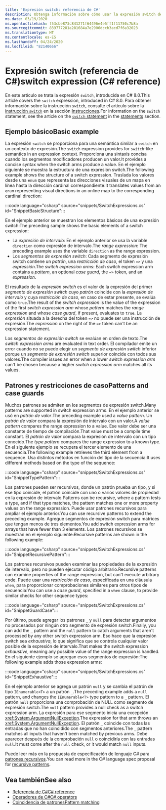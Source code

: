 ```yaml
---
title: 'Expresión switch: referencia de C#'
description: Obtenga información sobre cómo usar la expresión switch de C# para la coincidencia de patrones y otra introspección de datos
ms.date: 03/19/2020
ms.openlocfilehash: f53cbe873c841271f64496e4e5ff1f11750c7b8a
ms.sourcegitcommit: 839777281a281684a7e2906dccb3acd7f6a32023
ms.translationtype: HT
ms.contentlocale: es-ES
ms.lasthandoff: 04/24/2020
ms.locfileid: "82140666"
---
```

# <a name="switch-expression-c-reference"></a><span data-ttu-id="83523-103">Expresión switch (referencia de C#)</span><span class="sxs-lookup"><span data-stu-id="83523-103">switch expression (C# reference)</span></span>

<span data-ttu-id="83523-104">En este artículo se trata la expresión `switch`, introducida en C# 8.0.</span><span class="sxs-lookup"><span data-stu-id="83523-104">This article covers the `switch` expression, introduced in C# 8.0.</span></span> <span data-ttu-id="83523-105">Para obtener información sobre la instrucción `switch`, consulte el artículo sobre la [instrucción `switch`](../keywords/switch.md) en la sección [Instrucciones](../keywords/index.md).</span><span class="sxs-lookup"><span data-stu-id="83523-105">For information on the `switch` statement, see the article on the [`switch` statement](../keywords/switch.md) in the [statements](../keywords/index.md) section.</span></span>

## <a name="basic-example"></a><span data-ttu-id="83523-106">Ejemplo básico</span><span class="sxs-lookup"><span data-stu-id="83523-106">Basic example</span></span>

<span data-ttu-id="83523-107">La expresión `switch` se proporciona para una semántica similar a `switch` en un contexto de expresión.</span><span class="sxs-lookup"><span data-stu-id="83523-107">The `switch` expression provides for `switch`-like semantics in an expression context.</span></span> <span data-ttu-id="83523-108">Proporciona una sintaxis concisa cuando los segmentos modificadores producen un valor.</span><span class="sxs-lookup"><span data-stu-id="83523-108">It provides a concise syntax when the switch arms produce a value.</span></span> <span data-ttu-id="83523-109">En el ejemplo siguiente se muestra la estructura de una expresión switch.</span><span class="sxs-lookup"><span data-stu-id="83523-109">The following example shows the structure of a switch expression.</span></span> <span data-ttu-id="83523-110">Traslada los valores desde una `enum` que representa las direcciones visuales de un mapa en línea hasta la dirección cardinal correspondiente:</span><span class="sxs-lookup"><span data-stu-id="83523-110">It translates values from an `enum` representing visual directions in an online map to the corresponding cardinal direction:</span></span>

:::code language="csharp" source="snippets/SwitchExpressions.cs" id="SnippetBasicStructure":::

<span data-ttu-id="83523-111">En el ejemplo anterior se muestran los elementos básicos de una expresión switch:</span><span class="sxs-lookup"><span data-stu-id="83523-111">The preceding sample shows the basic elements of a switch expression:</span></span>

- <span data-ttu-id="83523-112">La *expresión de intervalo*: En el ejemplo anterior se usa la variable `direction` como expresión de intervalo.</span><span class="sxs-lookup"><span data-stu-id="83523-112">The *range expression*: The preceding example uses the variable `direction` as the range expression.</span></span>
- <span data-ttu-id="83523-113">Los *segmentos de expresión switch*: Cada segmento de expresión switch contiene un *patrón*, una *restricción de caso*, el token `=>` y una *expressión*.</span><span class="sxs-lookup"><span data-stu-id="83523-113">The *switch expression arms*: Each switch expression arm contains a *pattern*, an optional *case guard*, the `=>` token, and an *expression*.</span></span>

<span data-ttu-id="83523-114">El resultado de la *expresión switch* es el valor de la expresión del primer *segmento de expresión switch* cuyo *patrón* coincide con la *expresión de intervalo* y cuya *restricción de caso*, en caso de estar presente, se evalúa como `true`.</span><span class="sxs-lookup"><span data-stu-id="83523-114">The result of the *switch expression* is the value of the expression of the first *switch expression arm* whose *pattern* matches the *range expression* and whose *case guard*, if present, evaluates to `true`.</span></span> <span data-ttu-id="83523-115">La *expresión* situada a la derecha del token `=>` no puede ser una instrucción de expresión.</span><span class="sxs-lookup"><span data-stu-id="83523-115">The *expression* on the right of the `=>` token can't be an expression statement.</span></span>

<span data-ttu-id="83523-116">Los *segmentos de expresión switch* se evalúan en orden de texto.</span><span class="sxs-lookup"><span data-stu-id="83523-116">The *switch expression arms* are evaluated in text order.</span></span> <span data-ttu-id="83523-117">El compilador emite un error cuando no se puede elegir un *segmento de expresión switch* inferior porque un *segmento de expresión switch* superior coincide con todos sus valores.</span><span class="sxs-lookup"><span data-stu-id="83523-117">The compiler issues an error when a lower *switch expression arm* can't be chosen because a higher *switch expression arm* matches all its values.</span></span>

## <a name="patterns-and-case-guards"></a><span data-ttu-id="83523-118">Patrones y restricciones de caso</span><span class="sxs-lookup"><span data-stu-id="83523-118">Patterns and case guards</span></span>

<span data-ttu-id="83523-119">Muchos patrones se admiten en los segmentos de expresión switch.</span><span class="sxs-lookup"><span data-stu-id="83523-119">Many patterns are supported in switch expression arms.</span></span> <span data-ttu-id="83523-120">En el ejemplo anterior se usó en *patrón de valor*.</span><span class="sxs-lookup"><span data-stu-id="83523-120">The preceding example used a *value pattern*.</span></span> <span data-ttu-id="83523-121">Un *patrón de valor* compara la expresión de intervalo con un valor.</span><span class="sxs-lookup"><span data-stu-id="83523-121">A *value pattern* compares the range expression to a value.</span></span> <span data-ttu-id="83523-122">Ese valor debe ser una constante de tiempo de compilación.</span><span class="sxs-lookup"><span data-stu-id="83523-122">That value must be a compile time constant.</span></span> <span data-ttu-id="83523-123">El *patrón de valor* compara la expresión de intervalo con un tipo conocido.</span><span class="sxs-lookup"><span data-stu-id="83523-123">The *type pattern* compares the range expression to a known type.</span></span> <span data-ttu-id="83523-124">En el siguiente ejemplo se recupera el tercer elemento de una secuencia.</span><span class="sxs-lookup"><span data-stu-id="83523-124">The following example retrieves the third element from a sequence.</span></span> <span data-ttu-id="83523-125">Usa distintos métodos en función del tipo de la secuencia:</span><span class="sxs-lookup"><span data-stu-id="83523-125">It uses different methods based on the type of the sequence:</span></span>

:::code language="csharp" source="snippets/SwitchExpressions.cs" id="SnippetTypePattern":::

<span data-ttu-id="83523-126">Los patrones pueden ser recursivos, donde un patrón prueba un tipo, y si ese tipo coincide, el patrón coincide con uno o varios valores de propiedad en la expresión de intervalo.</span><span class="sxs-lookup"><span data-stu-id="83523-126">Patterns can be recursive, where a pattern tests a type, and if that type matches, the pattern matches one or more property values on the range expression.</span></span> <span data-ttu-id="83523-127">Puede usar patrones recursivos para ampliar el ejemplo anterior.</span><span class="sxs-lookup"><span data-stu-id="83523-127">You can use recursive patterns to extend the preceding example.</span></span> <span data-ttu-id="83523-128">Agregue segmentos de expresión switch para matrices que tengan menos de tres elementos.</span><span class="sxs-lookup"><span data-stu-id="83523-128">You add switch expression arms for arrays that have fewer than 3 elements.</span></span> <span data-ttu-id="83523-129">Los patrones recursivos se muestran en el ejemplo siguiente:</span><span class="sxs-lookup"><span data-stu-id="83523-129">Recursive patterns are shown in the following example:</span></span>

:::code language="csharp" source="snippets/SwitchExpressions.cs" id="SnippetRecursivePattern":::

<span data-ttu-id="83523-130">Los patrones recursivos pueden examinar las propiedades de la expresión de intervalo, pero no pueden ejecutar código arbitrario.</span><span class="sxs-lookup"><span data-stu-id="83523-130">Recursive patterns can examine properties of the range expression, but can't execute arbitrary code.</span></span> <span data-ttu-id="83523-131">Puede usar una *restricción de caso*, especificada en una cláusula `when`, para proporcionar comprobaciones similares para otros tipos de secuencia:</span><span class="sxs-lookup"><span data-stu-id="83523-131">You can use a *case guard*, specified in a `when` clause, to provide similar checks for other sequence types:</span></span>

:::code language="csharp" source="snippets/SwitchExpressions.cs" id="SnippetGuardCase":::

<span data-ttu-id="83523-132">Por último, puede agregar los patrones `_` y `null` para detectar argumentos no procesados por ningún otro segmento de expresión switch.</span><span class="sxs-lookup"><span data-stu-id="83523-132">Finally, you can add the `_` pattern and the `null` pattern to catch arguments that aren't processed by any other switch expression arm.</span></span> <span data-ttu-id="83523-133">Eso hace que la expresión switch sea *exhaustiva*, lo que significa que se controla cualquier valor posible de la expresión de intervalo.</span><span class="sxs-lookup"><span data-stu-id="83523-133">That makes the switch expression *exhaustive*, meaning any possible value of the range expression is handled.</span></span> <span data-ttu-id="83523-134">En el siguiente ejemplo se agregan esos segmentos de expresión:</span><span class="sxs-lookup"><span data-stu-id="83523-134">The following example adds those expression arms:</span></span>

:::code language="csharp" source="snippets/SwitchExpressions.cs" id="SnippetExhaustive":::

<span data-ttu-id="83523-135">En el ejemplo anterior se agrega un patrón `null` y se cambia el patrón de tipo `IEnumerable<T>` a un patrón `_`.</span><span class="sxs-lookup"><span data-stu-id="83523-135">The preceding example adds a `null` pattern, and changes the `IEnumerable<T>` type pattern to a `_` pattern.</span></span> <span data-ttu-id="83523-136">El patrón `null` proporciona una comprobación de NULL como segmento de expresión switch.</span><span class="sxs-lookup"><span data-stu-id="83523-136">The `null` pattern provides a null check as a switch expression arm.</span></span> <span data-ttu-id="83523-137">La expresión para ese segmento inicia una excepción <xref:System.ArgumentNullException>.</span><span class="sxs-lookup"><span data-stu-id="83523-137">The expression for that arm throws an <xref:System.ArgumentNullException>.</span></span> <span data-ttu-id="83523-138">El patrón `_` coincide con todas las entradas que no han coincidido con segmentos anteriores.</span><span class="sxs-lookup"><span data-stu-id="83523-138">The `_` pattern matches all inputs that haven't been matched by previous arms.</span></span> <span data-ttu-id="83523-139">Debe aparecer después de la comprobación `null` o coincidiría con las entradas `null`.</span><span class="sxs-lookup"><span data-stu-id="83523-139">It must come after the `null` check, or it would match `null` inputs.</span></span>

<span data-ttu-id="83523-140">Puede leer más en la propuesta de especificación de lenguaje C# para [patrones recursivos](~/_csharplang/proposals/csharp-8.0/patterns.md#switch-expression).</span><span class="sxs-lookup"><span data-stu-id="83523-140">You can read more in the C# language spec proposal for [recursive patterns](~/_csharplang/proposals/csharp-8.0/patterns.md#switch-expression).</span></span>

## <a name="see-also"></a><span data-ttu-id="83523-141">Vea también</span><span class="sxs-lookup"><span data-stu-id="83523-141">See also</span></span>

- [<span data-ttu-id="83523-142">Referencia de C#</span><span class="sxs-lookup"><span data-stu-id="83523-142">C# reference</span></span>](../index.md)
- [<span data-ttu-id="83523-143">Operadores de C#</span><span class="sxs-lookup"><span data-stu-id="83523-143">C# operators</span></span>](index.md)
- [<span data-ttu-id="83523-144">Coincidencia de patrones</span><span class="sxs-lookup"><span data-stu-id="83523-144">Pattern matching</span></span>](../../pattern-matching.md)
